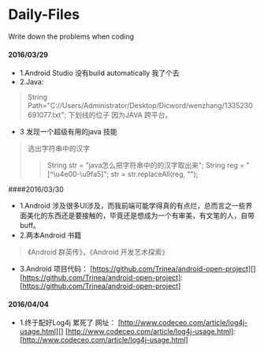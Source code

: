 # Daily-Files
Write down the problems when coding


#### 2016/03/29

* 1.Android Studio 没有build automatically  我了个去
* 2.Java:
 > String Path="C://Users/Administrator/Desktop/Dicword/wenzhang/1335230691077.txt";
 > 下划线的位子 因为JAVA 跨平台。
 
* 3 发现一个超级有用的java 技能
> 选出字符串中的汉字
>> String str = "java怎么把字符串中的的汉字取出来";
String reg = "[^\u4e00-\u9fa5]";
str = str.replaceAll(reg, "");

####2016/03/30
* 1.Android 涉及很多UI涉及，而我前端可能学得真的有点烂，总而言之一些界面美化的东西还是要接触的，毕竟还是想成为一个有审美，有文笔的人，自带buff。
* 2.两本Android 书籍
> 《Android 群英传》，《Android 开发艺术探索》

* 3.Android 项目代码： [https://github.com/Trinea/android-open-project][]
 [https://github.com/Trinea/android-open-project]: [https://github.com/Trinea/android-open-project]
 


#### 2016/04/04
* 1.终于配好Log4j 累死了
  网址： [http://www.codeceo.com/article/log4j-usage.html][]
[http://www.codeceo.com/article/log4j-usage.html]: [http://www.codeceo.com/article/log4j-usage.html]
